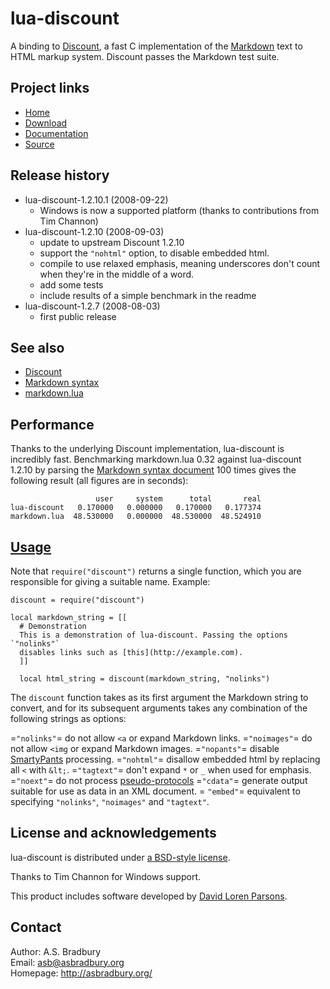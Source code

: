 # lua-discount

A binding to [Discount](http://www.pell.portland.or.us/~orc/Code/discount/), a 
fast C implementation of the 
[Markdown](http://daringfireball.net/projects/markdown) text to HTML markup 
system. Discount passes the Markdown test suite.

## Project links
* [Home](http://asbradbury.org/projects/lua-discount/)
* [Download](http://luaforge.net/projects/lua-discount/)
* [Documentation](http://asbradbury.org/projects/lua-discount/#usage)
* [Source](http://github.com/asb/lua-discount/)

## Release history
* lua-discount-1.2.10.1 (2008-09-22)
  * Windows is now a supported platform (thanks to contributions from Tim 
    Channon)
* lua-discount-1.2.10 (2008-09-03)
  * update to upstream Discount 1.2.10
  * support the `"nohtml"` option, to disable embedded html.
  * compile to use relaxed emphasis, meaning underscores don't count when 
    they're in the middle of a word.
  * add some tests
  * include results of a simple benchmark in the readme
* lua-discount-1.2.7 (2008-08-03)
  * first public release

## See also
* [Discount](http://www.pell.portland.or.us/~orc/Code/discount/)
* [Markdown syntax](http://daringfireball.net/projects/markdown/syntax)
* [markdown.lua](http://www.frykholm.se/files/markdown.lua)

## Performance
Thanks to the underlying Discount implementation, lua-discount is incredibly 
fast. Benchmarking markdown.lua 0.32 against lua-discount 1.2.10 by parsing 
the [Markdown syntax 
document](http://daringfireball.net/projects/markdown/syntax.text) 100 times 
gives the following result (all figures are in seconds):

                       user     system      total       real
    lua-discount   0.170000   0.000000   0.170000   0.177374
    markdown.lua  48.530000   0.000000  48.530000  48.524910

## [Usage](id:usage)
Note that `require("discount")` returns a single function, which you are 
responsible for giving a suitable name. Example:

    discount = require("discount")

    local markdown_string = [[
      # Demonstration
      This is a demonstration of lua-discount. Passing the options `"nolinks"` 
      disables links such as [this](http://example.com).
      ]]
      
      local html_string = discount(markdown_string, "nolinks")

The `discount` function takes as its first argument the Markdown string to 
convert, and for its subsequent arguments takes any combination of the 
following strings as options:

=`"nolinks"`=
    do not allow `<a` or expand Markdown links.
=`"noimages"`=
    do not allow `<img` or expand Markdown images.
=`"nopants"`=
    disable [SmartyPants](http://daringfireball.net/projects/smartypants/) 
    processing.
=`"nohtml"`=
    disallow embedded html by replacing all `<` with `&lt;`.
=`"tagtext"`=
    don't expand `*` or `_` when used for emphasis.
=`"noext"`=
    do not process 
    [pseudo-protocols](http://www.pell.portland.or.us/~orc/Code/discount/#pseudo)
=`"cdata"`=
    generate output suitable for use as data in an XML document.
= `"embed"`=
    equivalent to specifying `"nolinks"`, `"noimages"` and `"tagtext"`.

## License and acknowledgements
lua-discount is distributed under [a BSD-style 
license](http://github.com/asb/lua-discount/tree/master/LICENSE).

Thanks to Tim Channon for Windows support.

This product includes software developed by [David Loren 
Parsons](http://www.pell.portland.or.us/~orc).

## Contact
Author: A.S. Bradbury  
Email: <asb@asbradbury.org>  
Homepage: <http://asbradbury.org/>
